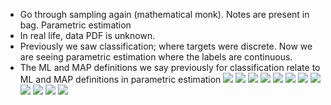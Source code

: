 * Go through sampling again (mathematical monk). Notes are present in bag.
Parametric estimation
* In real life, data PDF is unknown.
* Previously we saw classification; where targets were discrete. Now we are seeing parametric estimation where the labels are continuous.
* The ML and MAP definitions we say previously for classification relate to ML and MAP definitions in parametric estimation
![](yourscanfromsnelllibrary/image0000.jpg)
![](yourscanfromsnelllibrary/image0001.jpg)
![](yourscanfromsnelllibrary/image0002.jpg)
![](yourscanfromsnelllibrary/image0003.jpg)
![](yourscanfromsnelllibrary/image0004.jpg)
![](yourscanfromsnelllibrary/image0005.jpg)
![](yourscanfromsnelllibrary/image0006.jpg)
![](yourscanfromsnelllibrary/image0007.jpg)
![](yourscanfromsnelllibrary/image0008.jpg)
![](yourscanfromsnelllibrary/image0009.jpg)
![](yourscanfromsnelllibrary/image0010.jpg)
![](yourscanfromsnelllibrary/image0011.jpg)
